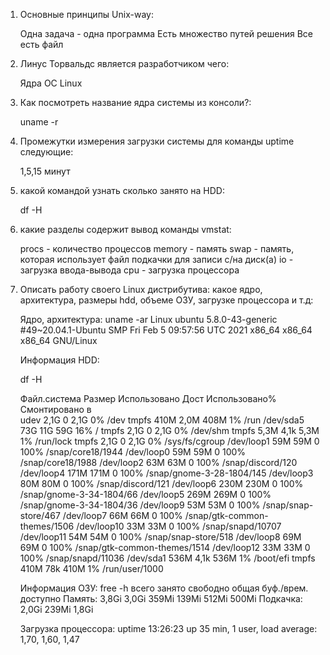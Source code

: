 1) Основные принципы Unix-way:
	
	Одна задача - одна программа
	Есть множество путей решения
	Все есть файл
	
2) Линус Торвальдс является разработчиком чего:
	
	Ядра ОС Linux 
	
3) Как посмотреть  название ядра системы из консоли?:
	
	uname -r
	
4) Промежутки измерения загрузки системы для команды uptime следующие:
	
	1,5,15 минут
	
5) какой командой узнать сколько занято на HDD:
	
	df -H
	
6) какие разделы содержит вывод команды vmstat:

	procs - количество процессов
	memory - память
	swap - память, которая использует файл подкачки для записи с/на диск(а)
	io - загрузка ввода-вывода
	cpu - загрузка процессора
	
7) Описать работу своего Linux дистрибутива: какое ядро, архитектура, размеры hdd, объеме ОЗУ, загрузке процессора и т.д:

	Ядро, архитектура:
	uname -ar
	Linux ubuntu 5.8.0-43-generic #49~20.04.1-Ubuntu SMP Fri Feb 5 09:57:56 UTC 2021 x86_64 x86_64 x86_64 GNU/Linux

	Информация HDD:
	
	df -H
	
	Файл.система   Размер Использовано  Дост Использовано% Cмонтировано в	
	udev             2,1G            0  2,1G            0% /dev
	tmpfs            410M         2,0M  408M            1% /run
	/dev/sda5         73G          11G   59G           16% /
	tmpfs            2,1G            0  2,1G            0% /dev/shm
	tmpfs            5,3M         4,1k  5,3M            1% /run/lock
	tmpfs            2,1G            0  2,1G            0% /sys/fs/cgroup
	/dev/loop1        59M          59M     0          100% /snap/core18/1944
	/dev/loop0        59M          59M     0          100% /snap/core18/1988
	/dev/loop2        63M          63M     0          100% /snap/discord/120
	/dev/loop4       171M         171M     0          100% /snap/gnome-3-28-1804/145
	/dev/loop3        80M          80M     0          100% /snap/discord/121
	/dev/loop6       230M         230M     0          100% /snap/gnome-3-34-1804/66
	/dev/loop5       269M         269M     0          100% /snap/gnome-3-34-1804/36
	/dev/loop9        53M          53M     0          100% /snap/snap-store/467
	/dev/loop7        66M          66M     0          100% /snap/gtk-common-themes/1506
	/dev/loop10       33M          33M     0          100% /snap/snapd/10707
	/dev/loop11       54M          54M     0          100% /snap/snap-store/518
	/dev/loop8        69M          69M     0          100% /snap/gtk-common-themes/1514
	/dev/loop12       33M          33M     0          100% /snap/snapd/11036
	/dev/sda1        536M         4,1k  536M            1% /boot/efi
	tmpfs            410M          78k  410M            1% /run/user/1000


	Информация ОЗУ:
	free -h
		      всего        занято        свободно      общая  буф./врем.   доступно
	Память:       3,8Gi         3,0Gi           359Mi      139Mi      512Mi       500Mi
	Подкачка:     2,0Gi         239Mi           1,8Gi

	Загрузка процессора:
	uptime
	 13:26:23 up 35 min,  1 user,  load average: 1,70, 1,60, 1,47
